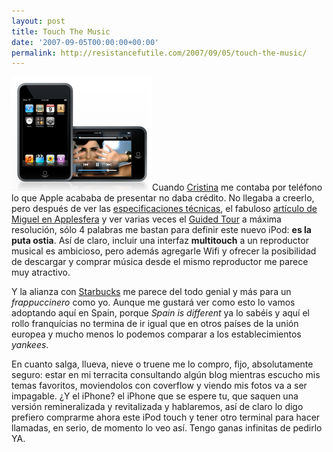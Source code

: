 ```yaml
---
layout: post
title: Touch The Music
date: '2007-09-05T00:00:00+00:00'
permalink: http://resistancefutile.com/2007/09/05/touch-the-music/
---
```

<img src='/assets/zz2b587682.png' alt='iPod touch' class="derecha" />Cuando <a href="http://childrenatyourfeet.com">Cristina</a> me contaba por teléfono lo que Apple acababa de presentar no daba crédito. No llegaba a creerlo, pero después de ver las <a href="http://www.apple.com/ipodtouch/specs.html">especificaciones técnicas</a>, el fabuloso <a href="http://www.applesfera.com/2007/09/05-con-vosotros-el-ipod-touch">artículo de Miguel en Applesfera</a> y ver varias veces el <a href="http://www.apple.com/ipodtouch/guidedtour/">Guided Tour</a> a máxima resolución, sólo 4 palabras me bastan para definir este nuevo iPod: <strong>es la puta ostia</strong>. Así de claro, incluir una interfaz <strong>multitouch</strong> a un reproductor musical es ambicioso, pero además agregarle Wifi y ofrecer la posibilidad de descargar y comprar música desde el mismo reproductor me parece muy atractivo. 

Y la alianza con <a href="http://apple.com/starbucks">Starbucks</a> me parece del todo genial y más para un <em>frappuccinero</em> como yo. Aunque me gustará ver como esto lo vamos adoptando aquí en Spain, porque <em>Spain is different</em> ya lo sabéis y aquí el rollo franquícias no termina de ir igual que en otros países de la unión europea y mucho menos lo podemos comparar a los establecimientos <em>yankees</em>.

En cuanto salga, llueva, nieve o truene me lo compro, fijo, absolutamente seguro: estar en mi terracita consultando algún blog mientras escucho mis temas favoritos, moviendolos con coverflow y viendo mis fotos va a ser impagable. ¿Y el iPhone? el iPhone que se espere tu, que saquen una versión remineralizada y revitalizada y hablaremos, así de claro lo digo prefiero comprarme ahora este iPod touch y tener otro terminal para hacer llamadas, en serio, de momento lo veo así. Tengo ganas infinitas de pedirlo YA. 

